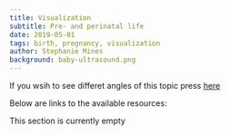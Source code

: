 ```yaml
---
title: Visualization
subtitle: Pre- and perinatal life
date: 2019-05-01
tags: birth, pregnancy, visualization
author: Stephanie Mines
background: baby-ultrasound.png
---
```


If you wsih to see differet angles of this topic press [here](/topics/Pregnancy/topic-text.html)

Below are links to the available resources:

This section is currently empty
